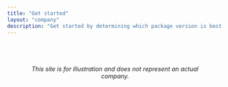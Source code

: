 ```yaml
---
title: "Get started"
layout: "company"
description: "Get started by determining which package version is best for your company."
---
```


<div style="text-align: center; padding: 3em">
  <p style="text-size: 24pt; font-style: italic">This site is for illustration and does not represent an actual company.</p>
</div>
